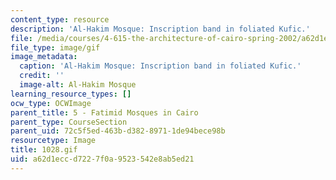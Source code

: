 ```yaml
---
content_type: resource
description: 'Al-Hakim Mosque: Inscription band in foliated Kufic.'
file: /media/courses/4-615-the-architecture-of-cairo-spring-2002/a62d1eccd7227f0a9523542e8ab5ed21_1028.gif
file_type: image/gif
image_metadata:
  caption: 'Al-Hakim Mosque: Inscription band in foliated Kufic.'
  credit: ''
  image-alt: Al-Hakim Mosque
learning_resource_types: []
ocw_type: OCWImage
parent_title: 5 - Fatimid Mosques in Cairo
parent_type: CourseSection
parent_uid: 72c5f5ed-463b-d382-8971-1de94bece98b
resourcetype: Image
title: 1028.gif
uid: a62d1ecc-d722-7f0a-9523-542e8ab5ed21
---
```

